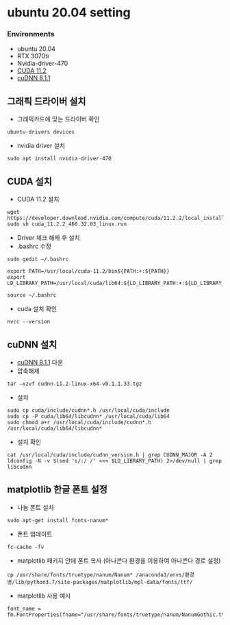 # ubuntu 20.04 setting

### Environments
- ubuntu 20.04
- RTX 3070ti
- Nvidia-driver-470
- [CUDA 11.2](https://developer.nvidia.com/cuda-11.2.0-download-archive)
- [cuDNN 8.1.1](https://developer.nvidia.com/cudnn)

## 그래픽 드라이버 설치
- 그래픽카드에 맞는 드라이버 확인
```
ubuntu-drivers devices
```
- nvidia driver 설치
```
sudo apt install nvidia-driver-470
```

## CUDA 설치
- CUDA 11.2 설치
```
wget https://developer.download.nvidia.com/compute/cuda/11.2.2/local_installers/cuda_11.2.2_460.32.03_linux.run
sudo sh cuda_11.2.2_460.32.03_linux.run
```
- Driver 체크 해제 후 설치
- .bashrc 수정
```
sudo gedit ~/.bashrc
```
```
export PATH=/usr/local/cuda-11.2/bin${PATH:+:${PATH}}
export LD_LIBRARY_PATH=/usr/local/cuda/lib64:${LD_LIBRARY_PATH:+:${LD_LIBRARY_PATH}}
```
```
source ~/.bashrc
```
- cuda 설치 확인
```
nvcc --version
```

## cuDNN 설치
- [cuDNN 8.1.1](https://developer.nvidia.com/cudnn) 다운
- 압축해제
```
tar –xzvf cudnn-11.2-linux-x64-v8.1.1.33.tgz
```
- 설치
```
sudo cp cuda/include/cudnn*.h /usr/local/cuda/include
sudo cp -P cuda/lib64/libcudnn* /usr/local/cuda/lib64
sudo chmod a+r /usr/local/cuda/include/cudnn*.h /usr/local/cuda/lib64/libcudnn*
```
- 설치 확인
```
cat /usr/local/cuda/include/cudnn_version.h | grep CUDNN_MAJOR -A 2
ldconfig -N -v $(sed 's/:/ /' <<< $LD_LIBRARY_PATH) 2>/dev/null | grep libcudnn
```

## matplotlib 한글 폰트 설정
- 나눔 폰트 설치
```
sudo apt-get install fonts-nanum*
```
- 폰트 업데이트
```
fc-cache -fv
```
- matplotlib 패키지 안에 폰트 복사 (아나콘다 환경을 이용하여 아나콘다 경로 설정)
```
cp /usr/share/fonts/truetype/nanum/Nanum* /anaconda3/envs/환경명/lib/python3.7/site-packages/matplotlib/mpl-data/fonts/ttf/
```
- matplotlib 사용 예시
```
font_name = fm.FontProperties(fname="/usr/share/fonts/truetype/nanum/NanumGothic.ttf").get_name()
```